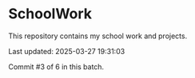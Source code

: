 # SchoolWork

This repository contains my school work and projects.

Last updated: 2025-03-27 19:31:03

Commit #3 of 6 in this batch.